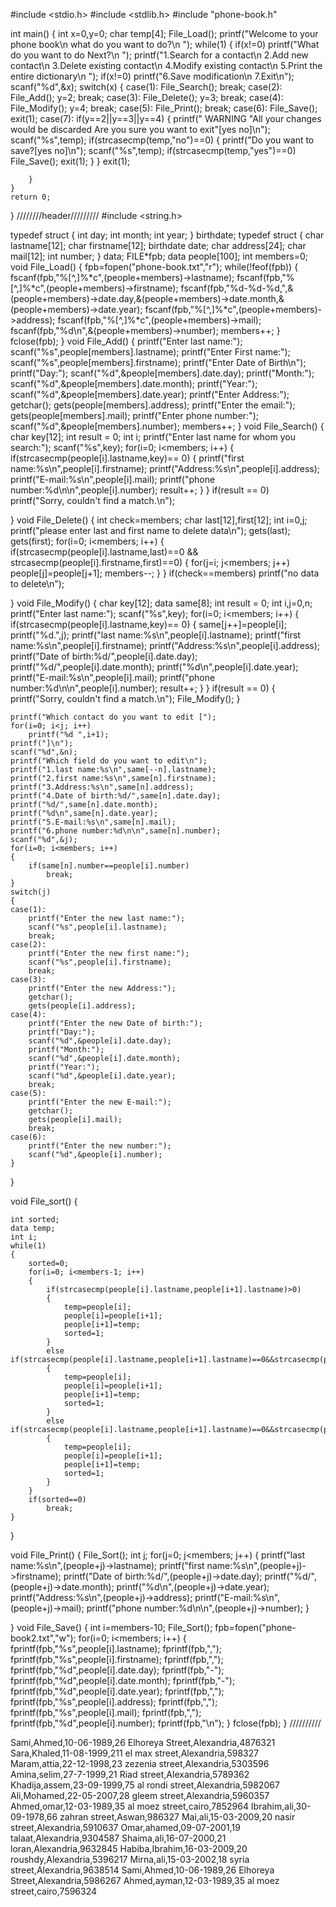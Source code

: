 #include <stdio.h>
#include <stdlib.h>
#include "phone-book.h"

int main()
{
    int x=0,y=0;
    char temp[4];
    File_Load();
    printf("Welcome to your phone book\n   what do you want to do?\n ");
    while(1)
    {
        if(x!=0)
            printf("What do you want to do Next?\n ");
        printf("1.Search for a contact\n 2.Add new contact\n 3.Delete existing contact\n 4.Modify existing contact\n 5.Print the entire dictionary\n ");
        if(x!=0)
            printf("6.Save modification\n 7.Exit\n");
        scanf("%d",&x);
        switch(x)
        {
        case(1):
            File_Search();
            break;
        case(2):
            File_Add();
            y=2;
            break;
        case(3):
            File_Delete();
            y=3;
            break;
        case(4):
            File_Modify();
            y=4;
            break;
        case(5):
            File_Print();
            break;
        case(6):
            File_Save();
            exit(1);
        case(7):
            if(y==2||y==3||y==4)
            {
                printf(" WARNING \"All your changes would be discarded Are you sure you want to exit\"[yes no]\n");
                scanf("%s",temp);
                if(strcasecmp(temp,"no")==0)
                {
                    printf("Do you want to save?[yes no]\n");
                    scanf("%s",temp);
                    if(strcasecmp(temp,"yes")==0)
                        File_Save();
                    exit(1);
                }
            }
            exit(1);

        }
    }
    return 0;
}
////////header/////////
#include <string.h>

typedef struct
{
    int day;
    int month;
    int year;
} birthdate;
typedef struct
{
    char lastname[12];
    char firstname[12];
    birthdate date;
    char address[24];
    char mail[12];
    int number;
} data;
FILE*fpb;
data people[100];
int members=0;
void File_Load()
{
    fpb=fopen("phone-book.txt","r");
    while(!feof(fpb))
    {
        fscanf(fpb,"%[^,]%*c",(people+members)->lastname);
        fscanf(fpb,"%[^,]%*c",(people+members)->firstname);
        fscanf(fpb,"%d-%d-%d,",&(people+members)->date.day,&(people+members)->date.month,&(people+members)->date.year);
        fscanf(fpb,"%[^,]%*c",(people+members)->address);
        fscanf(fpb,"%[^,]%*c",(people+members)->mail);
        fscanf(fpb,"%d\n",&(people+members)->number);
        members++;
    }
    fclose(fpb);
}
void File_Add()
{
    printf("Enter last name:");
    scanf("%s",people[members].lastname);
    printf("Enter First name:");
    scanf("%s",people[members].firstname);
    printf("Enter Date of Birth\n");
    printf("Day:");
    scanf("%d",&people[members].date.day);
    printf("Month:");
    scanf("%d",&people[members].date.month);
    printf("Year:");
    scanf("%d",&people[members].date.year);
    printf("Enter Address:");
    getchar();
    gets(people[members].address);
    printf("Enter the email:");
    gets(people[members].mail);
    printf("Enter phone number:");
    scanf("%d",&people[members].number);
    members++;
}
void File_Search()
{
    char key[12];
    int result = 0;
    int i;
    printf("Enter last name for whom you search:");
    scanf("%s",key);
    for(i=0; i<members; i++)
    {
        if(strcasecmp(people[i].lastname,key)== 0)
        {
            printf("first name:%s\n",people[i].firstname);
            printf("Address:%s\n",people[i].address);
            printf("E-mail:%s\n",people[i].mail);
            printf("phone number:%d\n\n",people[i].number);
            result++;
        }
    }
    if(result == 0)
        printf("Sorry, couldn't find a match.\n");



}
void File_Delete()
{
    int check=members;
    char last[12],first[12];
    int i=0,j;
    printf("please enter last and first name to delete data\n");
    gets(last);
    gets(first);
    for(i=0; i<members; i++)
    {
        if(strcasecmp(people[i].lastname,last)==0 && strcasecmp(people[i].firstname,first)==0)
        {
            for(j=i; j<members; j++)
                people[j]=people[j+1];
            members--;
        }
    }
    if(check==members)
        printf("no data to delete\n");


}
void File_Modify()
{
    char key[12];
    data same[8];
    int result = 0;
    int i,j=0,n;
    printf("Enter last name:");
    scanf("%s",key);
    for(i=0; i<members; i++)
    {
        if(strcasecmp(people[i].lastname,key)== 0)
        {
            same[j++]=people[i];
            printf("%d.",j);
            printf("last name:%s\n",people[i].lastname);
            printf("first name:%s\n",people[i].firstname);
            printf("Address:%s\n",people[i].address);
            printf("Date of birth:%d/",people[i].date.day);
            printf("%d/",people[i].date.month);
            printf("%d\n",people[i].date.year);
            printf("E-mail:%s\n",people[i].mail);
            printf("phone number:%d\n\n",people[i].number);
            result++;
        }
    }
    if(result == 0)
    {
        printf("Sorry, couldn't find a match.\n");
        File_Modify();
    }

    printf("Which contact do you want to edit [");
    for(i=0; i<j; i++)
        printf("%d ",i+1);
    printf("]\n");
    scanf("%d",&n);
    printf("Which field do you want to edit\n");
    printf("1.last name:%s\n",same[--n].lastname);
    printf("2.first name:%s\n",same[n].firstname);
    printf("3.Address:%s\n",same[n].address);
    printf("4.Date of birth:%d/",same[n].date.day);
    printf("%d/",same[n].date.month);
    printf("%d\n",same[n].date.year);
    printf("5.E-mail:%s\n",same[n].mail);
    printf("6.phone number:%d\n\n",same[n].number);
    scanf("%d",&j);
    for(i=0; i<members; i++)
    {
        if(same[n].number==people[i].number)
            break;
    }
    switch(j)
    {
    case(1):
        printf("Enter the new last name:");
        scanf("%s",people[i].lastname);
        break;
    case(2):
        printf("Enter the new first name:");
        scanf("%s",people[i].firstname);
        break;
    case(3):
        printf("Enter the new Address:");
        getchar();
        gets(people[i].address);
    case(4):
        printf("Enter the new Date of birth:");
        printf("Day:");
        scanf("%d",&people[i].date.day);
        printf("Month:");
        scanf("%d",&people[i].date.month);
        printf("Year:");
        scanf("%d",&people[i].date.year);
        break;
    case(5):
        printf("Enter the new E-mail:");
        getchar();
        gets(people[i].mail);
        break;
    case(6):
        printf("Enter the new number:");
        scanf("%d",&people[i].number);
    }

}

void File_sort()
{

    int sorted;
    data temp;
    int i;
    while(1)
    {
        sorted=0;
        for(i=0; i<members-1; i++)
        {
            if(strcasecmp(people[i].lastname,people[i+1].lastname)>0)
            {
                temp=people[i];
                people[i]=people[i+1];
                people[i+1]=temp;
                sorted=1;
            }
            else if(strcasecmp(people[i].lastname,people[i+1].lastname)==0&&strcasecmp(people[i].firstname,people[i+1].firstname)>0)
            {
                temp=people[i];
                people[i]=people[i+1];
                people[i+1]=temp;
                sorted=1;
            }
            else if(strcasecmp(people[i].lastname,people[i+1].lastname)==0&&strcasecmp(people[i].firstname,people[i+1].firstname)==0&&people[i].number>people[i+1].number)
            {
                temp=people[i];
                people[i]=people[i+1];
                people[i+1]=temp;
                sorted=1;
            }
        }
        if(sorted==0)
            break;
    }
}

void File_Print()
{
    File_Sort();
    int j;
    for(j=0; j<members; j++)
    {
        printf("last name:%s\n",(people+j)->lastname);
        printf("first name:%s\n",(people+j)->firstname);
        printf("Date of birth:%d/",(people+j)->date.day);
        printf("%d/",(people+j)->date.month);
        printf("%d\n",(people+j)->date.year);
        printf("Address:%s\n",(people+j)->address);
        printf("E-mail:%s\n",(people+j)->mail);
        printf("phone number:%d\n\n",(people+j)->number);
    }

}
void File_Save()
{
    int i=members-10;
    File_Sort();
    fpb=fopen("phone-book2.txt","w");
    for(i=0; i<members; i++)
    {
        fprintf(fpb,"%s",people[i].lastname);
        fprintf(fpb,",");
        fprintf(fpb,"%s",people[i].firstname);
        fprintf(fpb,",");
        fprintf(fpb,"%d",people[i].date.day);
        fprintf(fpb,"-");
        fprintf(fpb,"%d",people[i].date.month);
        fprintf(fpb,"-");
        fprintf(fpb,"%d",people[i].date.year);
        fprintf(fpb,",");
        fprintf(fpb,"%s",people[i].address);
        fprintf(fpb,",");
        fprintf(fpb,"%s",people[i].mail);
        fprintf(fpb,",");
        fprintf(fpb,"%d",people[i].number);
        fprintf(fpb,"\n");
    }
    fclose(fpb);
}
//////////



Sami,Ahmed,10-06-1989,26 Elhoreya Street,Alexandria,4876321
Sara,Khaled,11-08-1999,211 el max street,Alexandria,598327
Maram,attia,22-12-1998,23 zezenia street,Alexandria,5303596
Amina,selim,27-7-1999,21 Riad street,Alexandria,5789362
Khadija,assem,23-09-1999,75 al rondi street,Alexandria,5982067
Ali,Mohamed,22-05-2007,28 gleem street,Alexandria,5960357
Ahmed,omar,12-03-1989,35 al moez street,cairo,7852964
Ibrahim,ali,30-09-1978,66 zahran street,Aswan,986327
Mai,ali,15-03-2009,20 nasir street,Alexandria,5910637
Omar,ahamed,09-07-2001,19 talaat,Alexandria,9304587
Shaima,ali,16-07-2000,21 loran,Alexandria,9632845
Habiba,Ibrahim,16-03-2009,20 roushdy,Alexandria,5396217
Mirna,ali,15-03-2002,18 syria street,Alexandria,9638514
Sami,Ahmed,10-06-1989,26 Elhoreya Street,Alexandria,5986267
Ahmed,ayman,12-03-1989,35 al moez street,cairo,7596324



